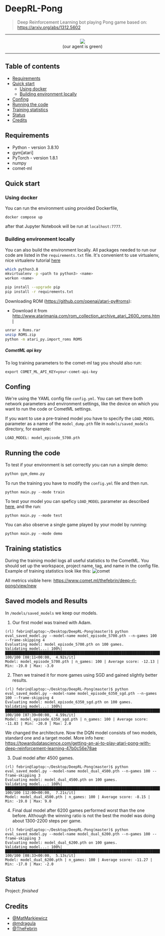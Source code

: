 # DeepRL-Pong
> Deep Reinforcement Learning bot playing Pong game based on: https://arxiv.org/abs/1312.5602

--------------

<div style="text-align:center"><img src="images/rl-agent.gif" /></div>
<div style="text-align:center">(our agent is green)</div>

--------------

## Table of contents
- [Requirements](#requirements)
- [Quick start](#quick-start)
  * [Using docker](#using-docker)
  * [Building environment locally](#building-environment-locally)
- [Confing](#confing)
- [Running the code](#running-the-code)
- [Training statistics](#training-statistics)
- [Status](#status)
- [Credits](#credits)

## Requirements
* Python - version 3.8.10
* gym[atari]
* PyTorch - version 1.8.1
* numpy
* comet-ml

## Quick start

### Using docker

You can run the environment using provided Dockerfile,

```
docker compose up
```

after that Jupyter Notebook will be run at `localhost:7777`.

### Building environment locally
You can also build the environment locally. All packages needed to run our code are listed in the `requirements.txt` file. It's convenient to use virtualenv, nice virtualenv tutorial [here](https://computingforgeeks.com/fix-mkvirtualenv-command-not-found-ubuntu/)
```bash
which python3.8
mkvirtualenv -p <path to python3> <name>
workon <name>
```

```bash
pip install --upgrade pip
pip install -r requirements.txt
```

Downloading ROM (https://github.com/openai/atari-py#roms):
* Download it from http://www.atarimania.com/rom_collection_archive_atari_2600_roms.html

```bash
unrar x Roms.rar
unzip ROMS.zip
python -m atari_py.import_roms ROMS
```

##### CometML api key

To log training parameters to the comet-ml tag you should also run:
```
export COMET_ML_API_KEY=your-comet-api-key
```

## Confing
We're using the YAML config file `config.yml`. You can set there both network parameters and environment settings, like the device on which you want to run the code or CometML settings.

If you want to use a pre-trained model you have to specify the `LOAD_MODEL` parameter as a name of the `model_dump.pth` file in `models/saved_models` directory, for example:
```
LOAD_MODEL: model_episode_5700.pth
```

## Running the code
To test if your environment is set correctly you can run a simple demo:
```bash
python gym_demo.py
```

To run the training you have to modify the `config.yml` file and then run.
```
python main.py --mode train
```

To test your model you can speficy `LOAD_MODEL` parameter as described [here](#confing), and the run:
```
python main.py --mode test
```

You can also observe a single game played by your model by running:
```
python main.py --mode demo
```

## Training statistics
During the training model logs all useful statistics to the CometML. You should set up the workspace, project name, tag, and name in the config file. Example of training statistics look like this:
![comet](images/comet.png)

All metrics visible here: https://www.comet.ml/thefebrin/deep-rl-pong/view/new

## Saved models and Results
In `/models/saved_models` we keep our models.

1. Our first model was trained with Adam.
```
(rl) febrin@laptop:~/Desktop/DeepRL-Pong(master)$ python eval_saved_model.py --model-name model_episode_5700.pth --n-games 100 --frame-skipping 4
Evaluating model: model_episode_5700.pth on 100 games.
Validating model...: 100%|████████████████████████████████████████████████████████████████████████| 100/100 [08:11<00:00,  4.92s/it]
Model: model_episode_5700.pth | n_games: 100 | Average score: -12.13 | Min: -19.0 | Max: -3.0
```

2. Then we trained it for more games using SGD and gained slightly better results.
```
(rl) febrin@laptop:~/Desktop/DeepRL-Pong(master)$ python eval_saved_model.py --model-name model_episode_6350_sgd.pth --n-games 100 --frame-skipping 4
Evaluating model: model_episode_6350_sgd.pth on 100 games.
Validating model...: 100%|████████████████████████████████████████████████████████████████████████| 100/100 [07:39<00:00,  4.59s/it]
Model: model_episode_6350_sgd.pth | n_games: 100 | Average score: -11.83 | Min: -20.0 | Max: 2.0
```

We changed the architecture. Now the DQN model consists of two models, standard one and a target model.
More info here: https://towardsdatascience.com/getting-an-ai-to-play-atari-pong-with-deep-reinforcement-learning-47b0c56e78ae

3. Dual model after 4500 games.
```
(rl) febrin@laptop:~/Desktop/DeepRL-Pong(master)$ python eval_saved_model.py --model-name model_dual_4500.pth --n-games 100 --frame-skipping 3
Evaluating model: model_dual_4500.pth on 100 games.
Validating model...: 100%|████████████████████████████████████████████████████████████████████████| 100/100 [12:00<00:00,  7.21s/it]
Model: model_dual_4500.pth | n_games: 100 | Average score: -8.15 | Min: -19.0 | Max: 9.0
```

4. Final dual model after 6200 games performed worst than the one before. Although the winning ratio is not the best the model was doing about 1300-2200 steps per game.
```
(rl) febrin@laptop:~/Desktop/DeepRL-Pong(master)$ python eval_saved_model.py --model-name model_dual_6200.pth --n-games 100 --frame-skipping 3
Evaluating model: model_dual_6200.pth on 100 games.
Validating model...: 100%|████████████████████████████████████████████████████████████████████████| 100/100 [08:33<00:00,  5.13s/it]
Model: model_dual_6200.pth | n_games: 100 | Average score: -11.27 | Min: -17.0 | Max: -2.0
```

## Status
Project: _finished_

## Credits
* [@MatMarkiewicz](https://github.com/MatMarkiewicz)
* [@mdragula](https://github.com/mdragula)
* [@TheFebrin](https://github.com/TheFebrin)
